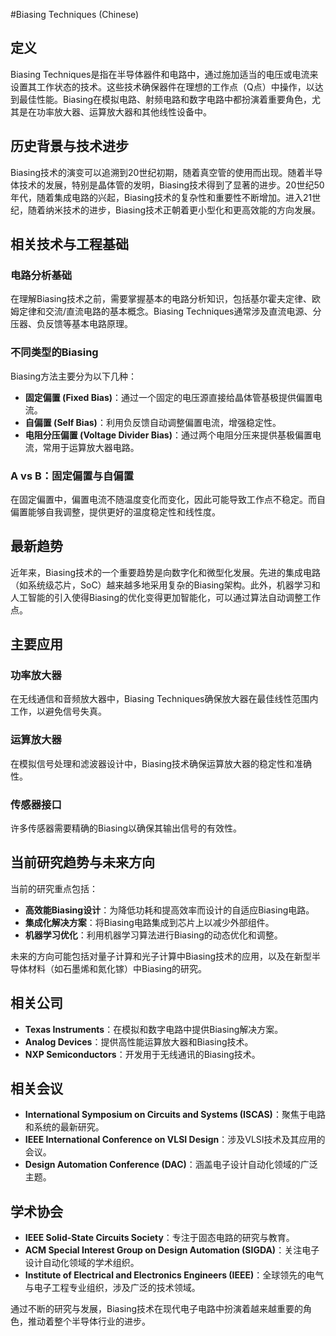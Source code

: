 #Biasing Techniques (Chinese)

## 定义

Biasing Techniques是指在半导体器件和电路中，通过施加适当的电压或电流来设置其工作状态的技术。这些技术确保器件在理想的工作点（Q点）中操作，以达到最佳性能。Biasing在模拟电路、射频电路和数字电路中都扮演着重要角色，尤其是在功率放大器、运算放大器和其他线性设备中。

## 历史背景与技术进步

Biasing技术的演变可以追溯到20世纪初期，随着真空管的使用而出现。随着半导体技术的发展，特别是晶体管的发明，Biasing技术得到了显著的进步。20世纪50年代，随着集成电路的兴起，Biasing技术的复杂性和重要性不断增加。进入21世纪，随着纳米技术的进步，Biasing技术正朝着更小型化和更高效能的方向发展。

## 相关技术与工程基础

### 电路分析基础
在理解Biasing技术之前，需要掌握基本的电路分析知识，包括基尔霍夫定律、欧姆定律和交流/直流电路的基本概念。Biasing Techniques通常涉及直流电源、分压器、负反馈等基本电路原理。

### 不同类型的Biasing
Biasing方法主要分为以下几种：
- **固定偏置 (Fixed Bias)**：通过一个固定的电压源直接给晶体管基极提供偏置电流。
- **自偏置 (Self Bias)**：利用负反馈自动调整偏置电流，增强稳定性。
- **电阻分压偏置 (Voltage Divider Bias)**：通过两个电阻分压来提供基极偏置电流，常用于运算放大器电路。

### A vs B：固定偏置与自偏置
在固定偏置中，偏置电流不随温度变化而变化，因此可能导致工作点不稳定。而自偏置能够自我调整，提供更好的温度稳定性和线性度。

## 最新趋势

近年来，Biasing技术的一个重要趋势是向数字化和微型化发展。先进的集成电路（如系统级芯片，SoC）越来越多地采用复杂的Biasing架构。此外，机器学习和人工智能的引入使得Biasing的优化变得更加智能化，可以通过算法自动调整工作点。

## 主要应用

### 功率放大器
在无线通信和音频放大器中，Biasing Techniques确保放大器在最佳线性范围内工作，以避免信号失真。

### 运算放大器
在模拟信号处理和滤波器设计中，Biasing技术确保运算放大器的稳定性和准确性。

### 传感器接口
许多传感器需要精确的Biasing以确保其输出信号的有效性。

## 当前研究趋势与未来方向

当前的研究重点包括：
- **高效能Biasing设计**：为降低功耗和提高效率而设计的自适应Biasing电路。
- **集成化解决方案**：将Biasing电路集成到芯片上以减少外部组件。
- **机器学习优化**：利用机器学习算法进行Biasing的动态优化和调整。

未来的方向可能包括对量子计算和光子计算中Biasing技术的应用，以及在新型半导体材料（如石墨烯和氮化镓）中Biasing的研究。

## 相关公司

- **Texas Instruments**：在模拟和数字电路中提供Biasing解决方案。
- **Analog Devices**：提供高性能运算放大器和Biasing技术。
- **NXP Semiconductors**：开发用于无线通讯的Biasing技术。

## 相关会议

- **International Symposium on Circuits and Systems (ISCAS)**：聚焦于电路和系统的最新研究。
- **IEEE International Conference on VLSI Design**：涉及VLSI技术及其应用的会议。
- **Design Automation Conference (DAC)**：涵盖电子设计自动化领域的广泛主题。

## 学术协会

- **IEEE Solid-State Circuits Society**：专注于固态电路的研究与教育。
- **ACM Special Interest Group on Design Automation (SIGDA)**：关注电子设计自动化领域的学术组织。
- **Institute of Electrical and Electronics Engineers (IEEE)**：全球领先的电气与电子工程专业组织，涉及广泛的技术领域。

通过不断的研究与发展，Biasing技术在现代电子电路中扮演着越来越重要的角色，推动着整个半导体行业的进步。